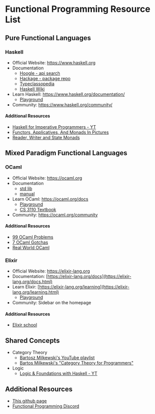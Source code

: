 
# Functional Programming Resource List

## Pure Functional Languages

### Haskell
- Official Website: https://www.haskell.org
- Documentation
	- [Hoogle - api search](https://hoogle.haskell.org)
	- [Hackage - package repo](https://hackage.haskell.org)
	- [Typeclassopedia](https://wiki.haskell.org/Typeclassopedia)
	- [Haskell Wiki](https://wiki.haskell.org/Haskell)
- Learn Haskell: https://www.haskell.org/documentation/
	- [Playground](https://play.haskell.org)
- Community: https://www.haskell.org/community/

#### Additional Resources
- [Haskell for Imperative Programmers - YT](https://www.youtube.com/playlist?list=PLe7Ei6viL6jGp1Rfu0dil1JH1SHk9bgDV)
- [Functors, Applicatives, And Monads In Pictures](https://www.adit.io/posts/2013-04-17-functors,_applicatives,_and_monads_in_pictures.html)
- [Reader, Writer and State Monads](https://www.adit.io/posts/2013-06-10-three-useful-monads.html)


## Mixed Paradigm Functional Languages

### OCaml
- Official Website: https://ocaml.org
- Documentation
	- [std lib](https://ocaml.org/manual/5.2/api/index.html)
	- [manual](https://ocaml.org/manual/5.2/index.html)
- Learn OCaml: https://ocaml.org/docs
	- [Playground](https://ocaml.org/play)
	- [CS 3110 Textbook](https://cs3110.github.io/textbook/cover.html)
- Community: https://ocaml.org/community

#### Additional Resources
- [99 OCaml Problems](https://ocaml.org/exercises)
- [7 OCaml Gotchas](https://dev.to/chshersh/7-ocaml-gotchas-207e)
- [Real World OCaml](https://dev.realworldocaml.org/)

### Elixir
- Official Website: https://elixir-lang.org
- Documentation: [https://elixir-lang.org/docs](https://elixir-lang.org/docs.html)
- Learn Elixir: [https://elixir-lang.org/learning](https://elixir-lang.org/learning.html)
	- [Playground](https://playground.functional-rewire.com)
- Community: Sidebar on the homepage

#### Additional Resources
- [Elixir school](https://elixirschool.com/en)

## Shared Concepts
- Category Theory
	* [Bartosz Milkewski's YouTube playlist](https://youtube.com/playlist?list=PLbgaMIhjbmEnaH_LTkxLI7FMa2HsnawM_&si=eTD42ZJk1Kpf7cgr)
	* [Bartos Milkewski's "Category Theory for Programmers"](https://bartoszmilewski.com/2014/10/28/category-theory-for-programmers-the-preface/)
- Logic
	- [Logic & Foundations with Haskell - YT](https://www.youtube.com/playlist?list=PLd8NbPjkXPliojM8YMN3z3o9--zXwti8Z)

## Additional Resources
- [This github page](https://github.com/cherryroots/fp-resources)
- [Functional Programming Discord](https://discord.com/invite/kENVVQ5)
